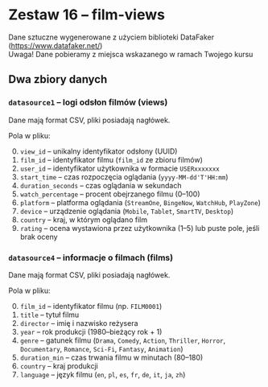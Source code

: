 # Zestaw 16 – film-views

Dane sztuczne wygenerowane z użyciem biblioteki DataFaker (https://www.datafaker.net/)  
Uwaga! Dane pobieramy z miejsca wskazanego w ramach Twojego kursu

## Dwa zbiory danych

### `datasource1` – logi odsłon filmów (views)

Dane mają format CSV, pliki posiadają nagłówek.  

Pola w pliku:

0. `view_id` – unikalny identyfikator odsłony (UUID)  
1. `film_id` – identyfikator filmu (`film_id` ze zbioru filmów)  
2. `user_id` – identyfikator użytkownika w formacie `USERxxxxxxx`  
3. `start_time` – czas rozpoczęcia oglądania (`yyyy-MM-dd'T'HH:mm`)  
4. `duration_seconds` – czas oglądania w sekundach  
5. `watch_percentage` – procent obejrzanego filmu (0–100)  
6. `platform` – platforma oglądania (`StreamOne`, `BingeNow`, `WatchHub`, `PlayZone`)  
7. `device` – urządzenie oglądania (`Mobile`, `Tablet`, `SmartTV`, `Desktop`)  
8. `country` – kraj, w którym oglądano film  
9. `rating` – ocena wystawiona przez użytkownika (1–5) lub puste pole, jeśli brak oceny  

### `datasource4` – informacje o filmach (films)

Dane mają format CSV, pliki posiadają nagłówek.  

Pola w pliku:

0. `film_id` – identyfikator filmu (np. `FILM0001`)  
1. `title` – tytuł filmu  
2. `director` – imię i nazwisko reżysera  
3. `year` – rok produkcji (1980–bieżący rok + 1)  
4. `genre` – gatunek filmu (`Drama`, `Comedy`, `Action`, `Thriller`, `Horror`, `Documentary`, `Romance`, `Sci-Fi`, `Fantasy`, `Animation`)  
5. `duration_min` – czas trwania filmu w minutach (80–180)  
6. `country` – kraj produkcji  
7. `language` – język filmu (`en`, `pl`, `es`, `fr`, `de`, `it`, `ja`, `zh`)  
